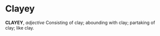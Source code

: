 # Clayey

**CLAYEY**, _adjective_ Consisting of clay; abounding with clay; partaking of clay; like clay.